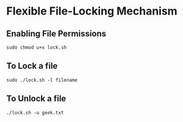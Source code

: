 # Flexible File-Locking Mechanism

## Enabling File Permissions
``` sudo chmod u+x lock.sh ```

## To Lock a file
``` sudo ./lock.sh -l filename ```

## To Unlock a file
``` ./lock.sh -u geek.txt ```


